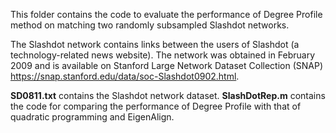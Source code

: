 This folder contains the code to evaluate the performance of Degree Profile method on matching two randomly subsampled Slashdot networks.

The Slashdot network contains links between the users of Slashdot (a technology-related news website). The network was obtained in
February 2009 and is available on Stanford Large Network Dataset Collection (SNAP) https://snap.stanford.edu/data/soc-Slashdot0902.html.

**SD0811.txt** contains the Slashdot network dataset. 
**SlashDotRep.m** contains the code for comparing the performance of Degree Profile with that of quadratic programming and EigenAlign. 
